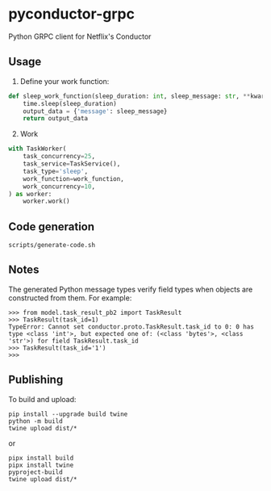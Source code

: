 # pyconductor-grpc
Python GRPC client for Netflix's Conductor


## Usage
1. Define your work function:
```python
def sleep_work_function(sleep_duration: int, sleep_message: str, **kwargs) -> dict:
    time.sleep(sleep_duration)
    output_data = {'message': sleep_message}
    return output_data
```

2. Work
```python
with TaskWorker(
    task_concurrency=25,
    task_service=TaskService(),
    task_type='sleep',
    work_function=work_function,
    work_concurrency=10,
) as worker:
    worker.work()
```


## Code generation
```shell
scripts/generate-code.sh
```


## Notes
The generated Python message types verify field types when objects are constructed from them. For example:
```
>>> from model.task_result_pb2 import TaskResult
>>> TaskResult(task_id=1)
TypeError: Cannot set conductor.proto.TaskResult.task_id to 0: 0 has type <class 'int'>, but expected one of: (<class 'bytes'>, <class 'str'>) for field TaskResult.task_id
>>> TaskResult(task_id='1')
>>>
```


## Publishing
To build and upload:

```shell
pip install --upgrade build twine
python -m build
twine upload dist/*
```

or

```shell
pipx install build
pipx install twine
pyproject-build
twine upload dist/*
```
